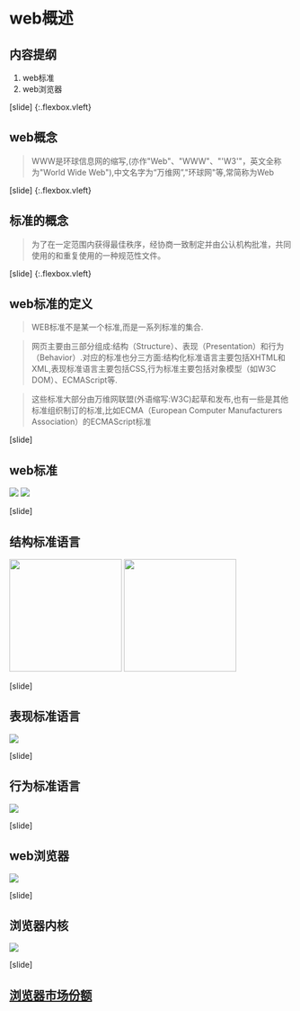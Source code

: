 

# web概述
## 内容提纲
1. web标准
2. web浏览器


[slide] {:.flexbox.vleft}
## web概念
> WWW是环球信息网的缩写,(亦作"Web"、"WWW"、"'W3'"，英文全称为"World Wide Web"),中文名字为“万维网”,"环球网"等,常简称为Web

[slide] {:.flexbox.vleft}
## 标准的概念
> 为了在一定范围内获得最佳秩序，经协商一致制定并由公认机构批准，共同使用的和重复使用的一种规范性文件。

[slide] {:.flexbox.vleft}
## web标准的定义

> WEB标准不是某一个标准,而是一系列标准的集合.

> 网页主要由三部分组成:结构（Structure）、表现（Presentation）和行为（Behavior）.对应的标准也分三方面:结构化标准语言主要包括XHTML和XML,表现标准语言主要包括CSS,行为标准主要包括对象模型（如W3C DOM）、ECMAScript等.

> 这些标准大部分由万维网联盟(外语缩写:W3C)起草和发布,也有一些是其他标准组织制订的标准,比如ECMA（European Computer Manufacturers Association）的ECMAScript标准

[slide]
## web标准 
 <img src="/img/02/service_web_standards.png">
 <img src="/img/02/html5_css_javascript.png">

[slide]
## 结构标准语言
 <img src="/img/02/HTML5_Logo_512.png" style="height: 200px;">

 <img src="/img/02/HTML5_sticker.png" style="height: 200px;">

[slide]



## 表现标准语言
 <img src="/img/02/css3-web-design-examples.jpg">

[slide]
## 行为标准语言
 <img src="/img/02/javascript-logo-png.png">

[slide]
## web浏览器
 <img src="/img/02/web-browsers.jpg" >

[slide]
## 浏览器内核
 <img src="/img/02/kernal.jpg">

 [slide]
## [浏览器市场份额](http://tongji.baidu.com/data/browser/)
 <img src="/img/02/tongji.png" alt="">


